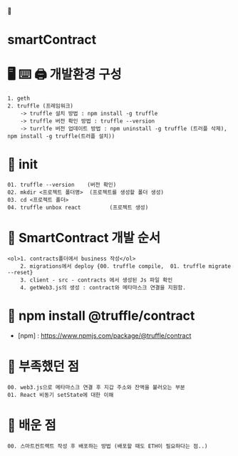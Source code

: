 📝
# smartContract

# 🖥 ⌨️ 🖨 개발환경 구성
    1. geth 
    2. truffle (프레임워크)
        -> truffle 설치 방법 : npm install -g truffle 
        -> truffle 버전 확인 방법 : truffle --version 
        -> turrlfe 버전 업데이트 방법 : npm uninstall -g truffle (트러플 삭제), npm install -g truffle(트러플 설치))

# 📌 init 
    01. truffle --version    (버전 확인)
    02. mkdir <프로젝트 폴더명>  (프로젝트를 생성할 폴더 생성)
    03. cd <프로젝트 폴더>
    04. truffle unbox react         (프로젝트 생성)

# 📌 SmartContract 개발 순서
    <ol>1. contracts폴더에서 business 작성</ol>
        2. migrations에서 deploy {00. truffle compile,  01. truffle migrate --reset}
        3. client - src - contracts 에서 생성된 Js 파일 확인
        4. getWeb3.js의 생성 : contract와 메타마스크 연결을 지원함. 

# 📌 npm install @truffle/contract
-   [npm] : https://www.npmjs.com/package/@truffle/contract

# 📝 부족했던 점 
    00. web3.js으로 메타마스크 연결 후 지갑 주소와 잔액을 불러오는 부분
    01. React 비동기 setState에 대한 이해

# 📝 배운 점
    00. 스마트컨트랙트 작성 후 배포하는 방법 (배포할 때도 ETH이 필요하다는 점..)

